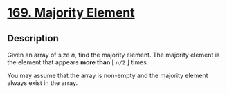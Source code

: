 # [169. Majority Element](https://leetcode.com/problems/majority-element/description/)

## Description

Given an array of size *n*, find the majority element. The majority element is the element that appears **more than** ⌊ `n/2` ⌋ times.

You may assume that the array is non-empty and the majority element always exist in the array.

